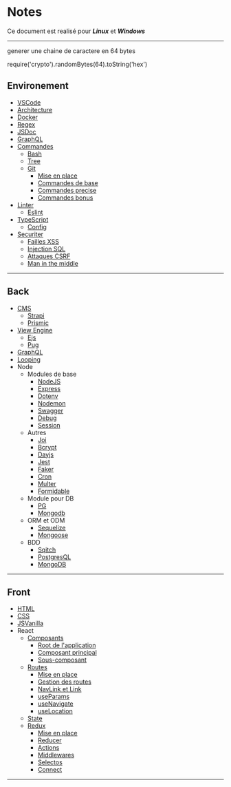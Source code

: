 # Notes

Ce document est realisé pour **_Linux_** et **_Windows_**

---

generer une chaine de caractere en 64 bytes

require('crypto').randomBytes(64).toString('hex')

## Environement

- [VSCode](/docs/Environement/env.md#vscode)
- [Architecture](/docs/Environement/architecture.md)
- [Docker](/docs/Environement/env.md#docker)
- [Regex](/docs/Environement/regex.md)
- [JSDoc](/docs/Environement/jsdocs.md)
- [GraphQL](/docs/Environement/graphQL.md)
- [Commandes](/docs/Environement/cmd.md)
  - [Bash](/docs/Environement/cmd.md#bash)
  - [Tree](/docs/Environement/cmd.md#tree)
  - [Git](/docs/Environement/git.md)
    - [Mise en place](/docs/Environement/git.md#mise-en-place)
    - [Commandes de base](/docs/Environement/git.md#commande-de-gestion-de-projet)
    - [Commandes precise](/docs/Environement/git.md#commande-precise)
    - [Commandes bonus](/docs/Environement/git.md#moins-important)
- [Linter](/docs/Environement/linter.md)
  - [Eslint](/docs/Environement/linter.md#eslint)
- [TypeScript](/docs/Environement/typescript.md)
  - [Config](/docs/Environement/typescript.md#typescript-nécessite-une-configuration-pour-être-utilisé)
- [Securiter](/docs/Environement/securite.md)
  - [Failles XSS](/docs/Environement/securite.md#failles-xss)
  - [Injection SQL](/docs/Environement/securite.md#injection-sql)
  - [Attaques CSRF](/docs/Environement/securite.md#attaques-csrf)
  - [Man in the middle](/docs/Environement/securite.md#man-in-the-middle)

---

## Back

- [CMS](/docs/Back-end/cms.md)
  - [Strapi](/docs/Back-end/cms.md#strapi)
  - [Prismic](/docs/Back-end/cms.md#prismic)
- [View Engine](/docs/Back-end/view_engine.md)
  - [Ejs](/docs/Back-end/view_engine.md#ejs)
  - [Pug](/docs/Back-end/view_engine.md#pug)
- [GraphQL](/docs/Back-end/graphql.md)
- [Looping](/docs/Back-end/looping.md)
- Node
  - Modules de base
    - [NodeJS](/docs/Back-end/node/modulesDeBase.md#nodejs-1)
    - [Express](/docs/Back-end/node/modulesDeBase.md#express)
    - [Dotenv](/docs/Back-end/node/modulesDeBase.md#dotenv)
    - [Nodemon](/docs/Back-end/node/modulesDeBase.md#nodemon)
    - [Swagger](/docs/Back-end/node/modulesDeBase.md#swagger)
    - [Debug](/docs/Back-end/node/modulesDeBase.md#debug)
    - [Session](/docs/Back-end/node/modulesDeBase.md#session)
  - Autres
    - [Joi](/docs/Back-end/node/autres.md#joi)
    - [Bcrypt](/docs/Back-end/node/autres.md#bcrypt)
    - [Dayjs](/docs/Back-end/node/autres.md#dayjs)
    - [Jest](/docs/Back-end/node/modulesDeBase.md#jest)
    - [Faker](/docs/Back-end/node/autres.md#faker)
    - [Cron](/docs/Back-end/node/autres.md#cron)
    - [Multer](/docs/Back-end/node/autres.md#multer)
    - [Formidable](/docs/Back-end/node/autres.md#formidable)
  - Module pour DB
    - [PG](/docs/Back-end/node/modulesDB.md#pg)
    - [Mongodb](/docs/Back-end/node/modulesDB.md#mongodb)
  - ORM et ODM
    - [Sequelize](/docs/Back-end/node/ORM_ODM.md#sequelize)
    - [Mongoose](/docs/Back-end/node/ORM_ODM.md#mongoose)
  - BDD
    - [Sqitch](/docs/Back-end/gestion.md#sqitch)
    - [PostgresQL](/docs/Back-end/BDD.md#poqtgresql)
    - [MongoDB](/docs/Back-end/BDD.md#mongodb)

---

## Front

- [HTML](/docs/Front-end/html.md)
- [CSS](/docs/Front-end/css.md)
- [JSVanilla](/docs/Front-end/jsVanilla.md)
- React
  - [Composants](/docs/Front-end/react/component.md)
    - [Root de l'application](/docs/Front-end/react/component.md#index-root)
    - [Composant principal](/docs/Front-end/react/component.md#app-ou-composant-principal)
    - [Sous-composant](/docs/Front-end/react/component.md#sous-composant)
  - [Routes](/docs/Front-end/react/routes.md)
    - [Mise en place](/docs/Front-end/react/routes.md#mise-en-place-du-router)
    - [Gestion des routes](/docs/Front-end/react/routes.md#gestion-des-routes)
    - [NavLink et Link](/docs/Front-end/react/routes.md#navlink-et-link)
    - [useParams](/docs/Front-end/react/routes.md#useparams)
    - [useNavigate](/docs/Front-end/react/routes.md#usenavigate)
    - [useLocation](/docs/Front-end/react/routes.md#uselocation)
  - [State](/docs/Front-end/react/state.md)
  - [Redux](/docs/Front-end/react/redux.md)
    - [Mise en place](/docs/Front-end/react/redux.md#mise-en-place-de-redux)
    - [Reducer](/docs/Front-end/react/redux.md#reducer)
    - [Actions](/docs/Front-end/react/redux.md#actions)
    - [Middlewares](/docs/Front-end/react/redux.md#middlewares)
    - [Selectos](/docs/Front-end/react/redux.md#selectos)
    - [Connect](/docs/Front-end/react/redux.md#connect)

---

